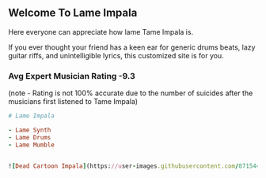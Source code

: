 ## Welcome To Lame Impala

Here everyone can appreciate how lame Tame Impala is.

If you ever thought your friend has a keen ear for generic drums beats, lazy guitar riffs, and unintelligible lyrics, this customized site is for you.

### Avg Expert Musician Rating -9.3
  (note - Rating is not 100% accurate due to the number of suicides after the musicians first listened to Tame Impala)

```ruby
# Lame Impala

- Lame Synth
- Lame Drums
- Lame Mumble


![Dead Cartoon Impala](https://user-images.githubusercontent.com/87154429/125001097-7f53cc80-e017-11eb-92f2-965e367319de.jpg)




